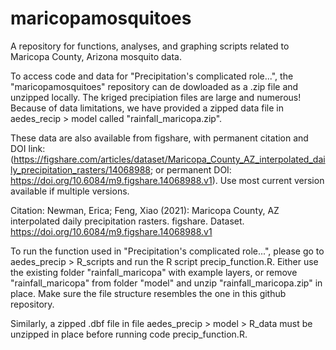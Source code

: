 # maricopamosquitoes
A repository for functions, analyses, and graphing scripts related to Maricopa County, Arizona mosquito data.

To access code and data for "Precipitation's complicated role...", the "maricopamosquitoes" repository can de dowloaded as a .zip file and unzipped locally.
The kriged precipiation files are large and numerous! Because of data limitations, we have provided a zipped data file in aedes_recip > model
called "rainfall_maricopa.zip".

These data are also available from figshare, with permanent citation and DOI link:
(https://figshare.com/articles/dataset/Maricopa_County_AZ_interpolated_daily_precipitation_rasters/14068988; or 
permanent DOI: https://doi.org/10.6084/m9.figshare.14068988.v1). Use most current version available if multiple versions.

Citation: Newman, Erica; Feng, Xiao (2021): Maricopa County, AZ interpolated daily precipitation rasters. figshare. 
Dataset. https://doi.org/10.6084/m9.figshare.14068988.v1 

To run the function used in "Precipitation's complicated role...", please go to aedes_precip > R_scripts and run the R script precip_function.R.
Either use the existing folder "rainfall_maricopa" with example layers, or remove "rainfall_maricopa" from folder "model" and unzip "rainfall_maricopa.zip"
in place. Make sure the file structure resembles the one in this github repository.

Similarly, a zipped .dbf file in file aedes_precip > model > R_data must be unzipped in place before running code precip_function.R. 
